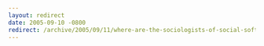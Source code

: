 ```yaml
---
layout: redirect
date: 2005-09-10 -0800
redirect: /archive/2005/09/11/where-are-the-sociologists-of-social-software.aspx/
---
```

